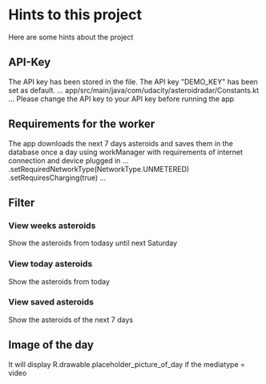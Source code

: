 # Hints to this project

Here are some hints about the project

## API-Key
The API key has been stored in the file. The API key "DEMO_KEY" has been set as default.
...
app/src/main/java/com/udacity/asteroidradar/Constants.kt
...
Please change the API key to your API key before running the app

## Requirements for the worker
The app downloads the next 7 days asteroids and saves them in the database once a day using workManager with requirements of 
internet connection and device plugged in
...
.setRequiredNetworkType(NetworkType.UNMETERED)
.setRequiresCharging(true)
...

## Filter
### View weeks asteroids
Show the asteroids from todasy until next Saturday

### View today asteroids
Show the asteroids from today

### View saved asteroids
Show the asteroids of the next 7 days

## Image of the day
It will display R.drawable.placeholder_picture_of_day if the mediatype = video